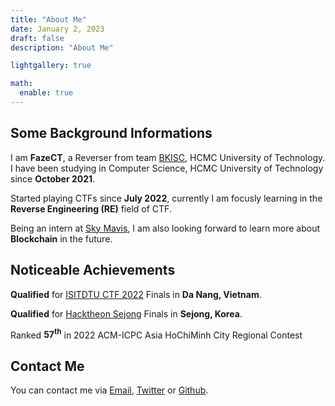 ```yaml
---
title: "About Me"
date: January 2, 2023
draft: false
description: "About Me"

lightgallery: true

math:
  enable: true
---
```


## Some Background Informations

I am **FazeCT**, a Reverser from team [BKISC](https://bkisc.com), HCMC University of Technology. I have been studying in Computer Science, HCMC University of Technology since **October 2021**. 

Started playing CTFs since **July 2022**, currently I am focusly learning in the **Reverse Engineering (RE)** field of CTF.

Being an intern at [Sky Mavis](https://www.skymavis.com/), I am also looking forward to learn more about **Blockchain** in the future.

## Noticeable Achievements

**Qualified** for [ISITDTU CTF 2022](https://ctftime.org/ctf/258) Finals in **Da Nang, Vietnam**.

**Qualified** for [Hacktheon Sejong](https://ctf.hacktheon.org/) Finals in **Sejong, Korea**.

Ranked **57<sup>th</sup>** in 2022 ACM-ICPC Asia HoChiMinh City Regional Contest

## Contact Me

You can contact me via [Email](mailto:ctffazect@gmail.com), [Twitter](https://twitter.com/FazeCT1512) or [Github](https://github.com/FazeCT).
